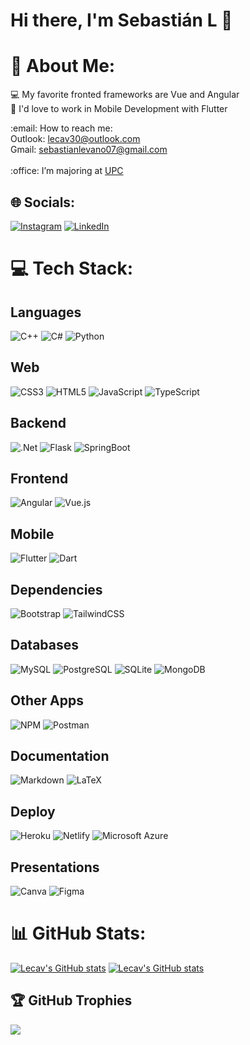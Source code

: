 # Hi there, I'm Sebastián L 👋

# 💫 About Me:
💻 My favorite fronted frameworks are Vue and Angular  
📱 I'd love to work in Mobile Development with Flutter

<p>
  :email: How to reach me: 
  </br>
  Outlook: <a href='mailto:lecav30@outlook.com'>lecav30@outlook.com</a></br>
  Gmail: <a href='mailto:sebastianlevano07@gmail.com'>sebastianlevano07@gmail.com</a></br>
  </br>
  :office: I’m majoring at <a href='https://www.upc.edu.pe/'>UPC</a></br>
</p>

## 🌐 Socials:
[![Instagram](https://img.shields.io/badge/Instagram-%23E4405F.svg?logo=Instagram&logoColor=white)](https://instagram.com/sebastian_lev9) [![LinkedIn](https://img.shields.io/badge/LinkedIn-%230077B5.svg?logo=linkedin&logoColor=white)](https://linkedin.com/in/sebastianlev)

# 💻 Tech Stack:

## Languages
![C++](https://img.shields.io/badge/c++-%2300599C.svg?style=for-the-badge&logo=c%2B%2B&logoColor=white) ![C#](https://img.shields.io/badge/c%23-%23239120.svg?style=for-the-badge&logo=c-sharp&logoColor=white) ![Python](https://img.shields.io/badge/python-3670A0?style=for-the-badge&logo=python&logoColor=ffdd54)

## Web
![CSS3](https://img.shields.io/badge/css3-%231572B6.svg?style=for-the-badge&logo=css3&logoColor=white) ![HTML5](https://img.shields.io/badge/html5-%23E34F26.svg?style=for-the-badge&logo=html5&logoColor=white) ![JavaScript](https://img.shields.io/badge/javascript-%23323330.svg?style=for-the-badge&logo=javascript&logoColor=%23F7DF1E) ![TypeScript](https://img.shields.io/badge/typescript-%23007ACC.svg?style=for-the-badge&logo=typescript&logoColor=white)

## Backend
![.Net](https://img.shields.io/badge/.NET-5C2D91?style=for-the-badge&logo=.net&logoColor=white) ![Flask](https://img.shields.io/badge/Flask-000000?style=for-the-badge&logo=flask&logoColor=white) ![SpringBoot](https://img.shields.io/badge/Spring_Boot-F2F4F9?style=for-the-badge&logo=spring-boot)

## Frontend
![Angular](https://img.shields.io/badge/angular-%23DD0031.svg?style=for-the-badge&logo=angular&logoColor=white) ![Vue.js](https://img.shields.io/badge/vuejs-%2335495e.svg?style=for-the-badge&logo=vuedotjs&logoColor=%234FC08D)

## Mobile
![Flutter](https://img.shields.io/badge/Flutter-02569B?style=for-the-badge&logo=flutter&logoColor=white) ![Dart](https://img.shields.io/badge/Dart-0175C2?style=for-the-badge&logo=dart&logoColor=white)

## Dependencies
![Bootstrap](https://img.shields.io/badge/bootstrap-%23563D7C.svg?style=for-the-badge&logo=bootstrap&logoColor=white) ![TailwindCSS](https://img.shields.io/badge/tailwindcss-%2338B2AC.svg?style=for-the-badge&logo=tailwind-css&logoColor=white)

## Databases
![MySQL](https://img.shields.io/badge/mysql-%2300f.svg?style=for-the-badge&logo=mysql&logoColor=white) ![PostgreSQL](https://img.shields.io/badge/PostgreSQL-316192?style=for-the-badge&logo=postgresql&logoColor=white) ![SQLite](	https://img.shields.io/badge/SQLite-07405E?style=for-the-badge&logo=sqlite&logoColor=white) ![MongoDB](https://img.shields.io/badge/MongoDB-%234ea94b.svg?style=for-the-badge&logo=mongodb&logoColor=white)

## Other Apps
![NPM](https://img.shields.io/badge/NPM-%23000000.svg?style=for-the-badge&logo=npm&logoColor=white) ![Postman](https://img.shields.io/badge/Postman-FF6C37?style=for-the-badge&logo=postman&logoColor=white) 

## Documentation
![Markdown](https://img.shields.io/badge/markdown-%23000000.svg?style=for-the-badge&logo=markdown&logoColor=white) ![LaTeX](https://img.shields.io/badge/latex-%23008080.svg?style=for-the-badge&logo=latex&logoColor=white) 

## Deploy
![Heroku](https://img.shields.io/badge/heroku-%23430098.svg?style=for-the-badge&logo=heroku&logoColor=white) ![Netlify](https://img.shields.io/badge/Netlify-00C7B7?style=for-the-badge&logo=netlify&logoColor=white) ![Microsoft Azure](https://img.shields.io/badge/Microsoft_Azure-0089D6?style=for-the-badge&logo=microsoft-azure&logoColor=white)

## Presentations
![Canva](https://img.shields.io/badge/Canva-%2300C4CC.svg?style=for-the-badge&logo=Canva&logoColor=white) ![Figma](https://img.shields.io/badge/figma-%23F24E1E.svg?style=for-the-badge&logo=figma&logoColor=white) 

# 📊 GitHub Stats:
[![Lecav's GitHub stats](https://github-readme-stats.vercel.app/api?username=lecav30&show_icons=true&theme=dark#gh-dark-mode-only)](https://github.com/lecav30/github-readme-stats#gh-dark-mode-only)
[![Lecav's GitHub stats](https://github-readme-stats.vercel.app/api?username=lecav30&show_icons=true&theme=dark#gh-dark-mode-only)](https://github.com/lecav30/github-readme-stats#gh-light-mode-only)

## 🏆 GitHub Trophies
![](https://github-profile-trophy.vercel.app/?username=lecav30&theme=nord&no-frame=true&no-bg=true&margin-w=4)

<!-- Proudly created with GPRM ( https://gprm.itsvg.in ) -->
